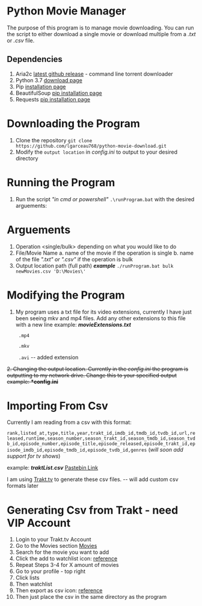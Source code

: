 
# Python Movie Manager
The purpose of this program is to manage movie downloading. 
You can run the script to either download a single movie or download multiple from a *.txt* or *.csv* file.
## Dependencies
1. Aria2c [latest github release](https://github.com/aria2/aria2/tree/release-1.34.0)
         - command line torrent downloader
  2. Python 3.7 [download page](https://www.python.org/downloads/) 
  3. Pip [installation page](https://pip.pypa.io/en/stable/installing/)
  4. BeautifulSoup [pip installation page](https://pypi.org/project/beautifulsoup4/)
  5. Requests [pip installation page](https://pypi.org/project/requests/)
 
 # Downloading the Program
 1. Clone the repository `git clone https://github.com/lgarceau768/python-movie-download.git`
 2. Modify the `output location` in *config.ini* to output to your desired directory
 # Running the Program
 1. Run the script *"in cmd or powershell"* `.\runProgram.bat` with the desired arguements:
 # Arguements
1. Operation <single/bulk> depending on what you would like to do
2. File/Movie Name
	a. name of the movie if the operation is single
	b. name of the file *".txt" or ".csv"* if the operation is bulk
3. Output location path (full path)
__*example*__
`./runProgram.bat bulk newMovies.csv 'D:\Movies\'`
# Modifying the Program
1. My program uses a txt file for its video extensions, currently I have just been seeing mkv and mp4 files. Add any other extensions to this file with a new line
example:
__*movieExtensions.txt*__

   ` .mp4`
   
   ` .mkv`
   
   ` .avi` -- added extension
   
~~2. Changing the output location. Currently in the *config.ini* the program is outputting to my network drive. Change this to your specified output
example:
__*config.ini__~~

# Importing From Csv
Currently I am reading from a csv with this format:

`rank,listed_at,type,title,year,trakt_id,imdb_id,tmdb_id,tvdb_id,url,released,runtime,season_number,season_trakt_id,season_tmdb_id,season_tvdb_id,episode_number,episode_title,episode_released,episode_trakt_id,episode_imdb_id,episode_tmdb_id,episode_tvdb_id,genres`
 (*will soon add support for tv shows*)
 
example:
__*traktList.csv*__ 
    [Pastebin Link](https://pastebin.com/12V6yPfP)

I am using [Trakt.tv](https://trakt.tv) to generate these csv files. -- will add custom csv formats later

# Generating Csv from Trakt - need VIP Account
1.  Login to your Trakt.tv Account
2. Go to the Movies section [Movies](https://trakt.tv/movies)
3. Search for the movie you want to add 
4.  Click the add to watchlist icon: [reference](https://pasteboard.co/ImUqLkJ.png)
5.  Repeat Steps 3-4 for X amount of movies
6.  Go to your profile - top right
7.  Click lists
8.  Then watchlist
9.  Then export as csv icon: [reference](https://pasteboard.co/ImUsPub.png)
10. Then just place the csv in the same directory as the program

 



